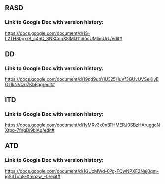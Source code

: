 ## RASD

### Link to Google Doc with version history:
https://docs.google.com/document/d/1S-L2TH80gxrB_c4aQ_SNKCdnX8lMQ11i9ocUMlimUrU/edit#

## DD
### Link to Google Doc with version history:
https://docs.google.com/document/d/19qd9ubYlU325HuVf3GUvUVSeKIyEOzIkNVQrI7KbRag/edit#

## ITD
### Link to Google Doc with version history:
https://docs.google.com/document/d/1yMRv3x0nBTHMERJ0SBzHAruggcNXtpo-7fngDi9blAg/edit#

## ATD
### Link to Google Doc with version history:
https://docs.google.com/document/d/1GUcMWd-0Pg-FQwNPXF2Nej0qm-igS3Toh8-Xmozw_-0/edit#